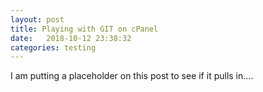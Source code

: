 ```yaml
---
layout: post
title: Playing with GIT on cPanel
date:   2018-10-12 23:38:32
categories: testing
---
```


I am putting a placeholder on this post to see if it pulls in....
